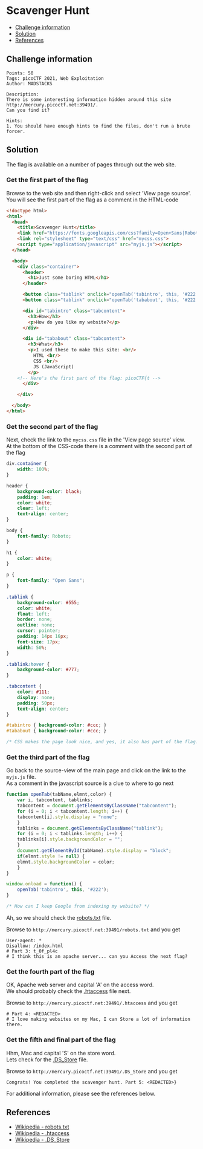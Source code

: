 # Scavenger Hunt

- [Challenge information](#challenge-information)
- [Solution](#solution)
- [References](#references)

## Challenge information
```
Points: 50
Tags: picoCTF 2021, Web Exploitation
Author: MADSTACKS
 
Description:
There is some interesting information hidden around this site http://mercury.picoctf.net:39491/. 
Can you find it?

Hints:
1. You should have enough hints to find the files, don't run a brute forcer.
```

## Solution

The flag is available on a number of pages through out the web site.

### Get the first part of the flag

Browse to the web site and then right-click and select 'View page source'.
You will see the first part of the flag as a comment in the HTML-code
```html
<!doctype html>
<html>
  <head>
    <title>Scavenger Hunt</title>
    <link href="https://fonts.googleapis.com/css?family=Open+Sans|Roboto" rel="stylesheet">
    <link rel="stylesheet" type="text/css" href="mycss.css">
    <script type="application/javascript" src="myjs.js"></script>
  </head>

  <body>
    <div class="container">
      <header>
		<h1>Just some boring HTML</h1>
      </header>

      <button class="tablink" onclick="openTab('tabintro', this, '#222')" id="defaultOpen">How</button>
      <button class="tablink" onclick="openTab('tababout', this, '#222')">What</button>

      <div id="tabintro" class="tabcontent">
		<h3>How</h3>
		<p>How do you like my website?</p>
      </div>

      <div id="tababout" class="tabcontent">
		<h3>What</h3>
		<p>I used these to make this site: <br/>
		  HTML <br/>
		  CSS <br/>
		  JS (JavaScript)
		</p>
	<!-- Here's the first part of the flag: picoCTF{t -->
      </div>

    </div>

  </body>
</html>
```

### Get the second part of the flag

Next, check the link to the `mycss.css` file in the 'View page source' view.  
At the bottom of the CSS-code there is a comment with the second part of the flag
```css
div.container {
    width: 100%;
}

header {
    background-color: black;
    padding: 1em;
    color: white;
    clear: left;
    text-align: center;
}

body {
    font-family: Roboto;
}

h1 {
    color: white;
}

p {
    font-family: "Open Sans";
}

.tablink {
    background-color: #555;
    color: white;
    float: left;
    border: none;
    outline: none;
    cursor: pointer;
    padding: 14px 16px;
    font-size: 17px;
    width: 50%;
}

.tablink:hover {
    background-color: #777;
}

.tabcontent {
    color: #111;
    display: none;
    padding: 50px;
    text-align: center;
}

#tabintro { background-color: #ccc; }
#tababout { background-color: #ccc; }

/* CSS makes the page look nice, and yes, it also has part of the flag. Here's part 2: h4ts_4_l0 */
```

### Get the third part of the flag

Go back to the source-view of the main page and click on the link to the `myjs.js` file.  
As a comment in the javascript source is a clue to where to go next
```javascript
function openTab(tabName,elmnt,color) {
    var i, tabcontent, tablinks;
    tabcontent = document.getElementsByClassName("tabcontent");
    for (i = 0; i < tabcontent.length; i++) {
	tabcontent[i].style.display = "none";
    }
    tablinks = document.getElementsByClassName("tablink");
    for (i = 0; i < tablinks.length; i++) {
	tablinks[i].style.backgroundColor = "";
    }
    document.getElementById(tabName).style.display = "block";
    if(elmnt.style != null) {
	elmnt.style.backgroundColor = color;
    }
}

window.onload = function() {
    openTab('tabintro', this, '#222');
}

/* How can I keep Google from indexing my website? */
```

Ah, so we should check the [robots.txt](https://en.wikipedia.org/wiki/Robots.txt) file.

Browse to `http://mercury.picoctf.net:39491/robots.txt` and you get
```
User-agent: *
Disallow: /index.html
# Part 3: t_0f_pl4c
# I think this is an apache server... can you Access the next flag?
```

### Get the fourth part of the flag

OK, Apache web server and capital 'A' on the access word.  
We should probably check the [.htaccess](https://en.wikipedia.org/wiki/.htaccess) file next.

Browse to `http://mercury.picoctf.net:39491/.htaccess` and you get
```
# Part 4: <REDACTED>
# I love making websites on my Mac, I can Store a lot of information there.
```

### Get the fifth and final part of the flag

Hhm, Mac and capital 'S' on the store word.  
Lets check for the [.DS_Store](https://en.wikipedia.org/wiki/.DS_Store) file.

Browse to `http://mercury.picoctf.net:39491/.DS_Store` and you get
```
Congrats! You completed the scavenger hunt. Part 5: <REDACTED>}
```

For additional information, please see the references below.

## References

- [Wikipedia - robots.txt](https://en.wikipedia.org/wiki/Robots.txt)
- [Wikipedia - .htaccess](https://en.wikipedia.org/wiki/.htaccess)
- [Wikipedia - .DS_Store](https://en.wikipedia.org/wiki/.DS_Store)
